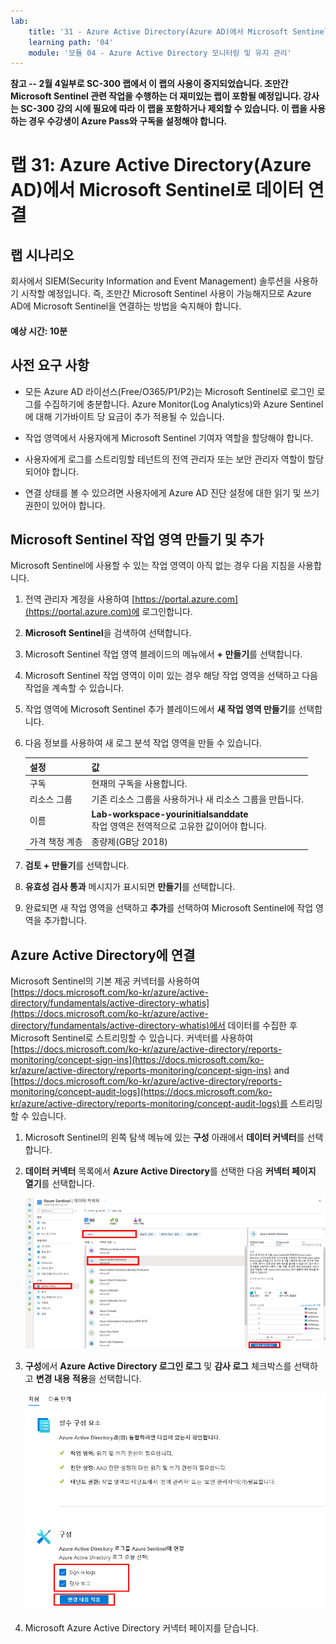 ```yaml
---
lab:
    title: '31 - Azure Active Directory(Azure AD)에서 Microsoft Sentinel로 데이터 연결'
    learning path: '04'
    module: '모듈 04 - Azure Active Directory 모니터링 및 유지 관리'
---
```


**참고 -- 2월 4일부로 SC-300 랩에서 이 랩의 사용이 중지되었습니다.  조만간 Microsoft Sentinel 관련 작업을 수행하는 더 재미있는 랩이 포함될 예정입니다.  강사는 SC-300 강의 시에 필요에 따라 이 랩을 포함하거나 제외할 수 있습니다.  이 랩을 사용하는 경우 수강생이 Azure Pass와 구독을 설정해야 합니다.**





# 랩 31: Azure Active Directory(Azure AD)에서 Microsoft Sentinel로 데이터 연결

## 랩 시나리오

회사에서 SIEM(Security Information and Event Management) 솔루션을 사용하기 시작할 예정입니다. 즉, 조만간 Microsoft Sentinel 사용이 가능해지므로 Azure AD에 Microsoft Sentinel을 연결하는 방법을 숙지해야 합니다.

#### 예상 시간: 10분

## 사전 요구 사항

- 모든 Azure AD 라이선스(Free/O365/P1/P2)는 Microsoft Sentinel로 로그인 로그를 수집하기에 충분합니다. Azure Monitor(Log Analytics)와 Azure Sentinel에 대해 기가바이트 당 요금이 추가 적용될 수 있습니다.

- 작업 영역에서 사용자에게 Microsoft Sentinel 기여자 역할을 할당해야 합니다.

- 사용자에게 로그를 스트리밍할 테넌트의 전역 관리자 또는 보안 관리자 역할이 할당되어야 합니다.

- 연결 상태를 볼 수 있으려면 사용자에게 Azure AD 진단 설정에 대한 읽기 및 쓰기 권한이 있어야 합니다.

## Microsoft Sentinel 작업 영역 만들기 및 추가

Microsoft Sentinel에 사용할 수 있는 작업 영역이 아직 없는 경우 다음 지침을 사용합니다.

1. 전역 관리자 계정을 사용하여 [https://portal.azure.com](https://portal.azure.com)에 로그인합니다.

2. **Microsoft Sentinel**을 검색하여 선택합니다.

3. Microsoft Sentinel 작업 영역 블레이드의 메뉴에서 **+ 만들기**를 선택합니다.

4. Microsoft Sentinel 작업 영역이 이미 있는 경우 해당 작업 영역을 선택하고 다음 작업을 계속할 수 있습니다.

5. 작업 영역에 Microsoft Sentinel 추가 블레이드에서 **새 작업 영역 만들기**를 선택합니다.

6. 다음 정보를 사용하여 새 로그 분석 작업 영역을 만들 수 있습니다.

    | 설정| 값|
    | :--- | :--- |
    | 구독| 현재의 구독을 사용합니다.|
    | 리소스 그룹| 기존 리소스 그룹을 사용하거나 새 리소스 그룹을 만듭니다.|
    | 이름| **Lab-workspace-yourinitialsanddate**</br>작업 영역은 전역적으로 고유한 값이어야 합니다.|
    | 가격 책정 계층| 종량제(GB당 2018) |

7. **검토 + 만들기**를 선택합니다.
8. **유효성 검사 통과** 메시지가 표시되면 **만들기**를 선택합니다.

9. 완료되면 새 작업 영역을 선택하고 **추가**를 선택하여 Microsoft Sentinel에 작업 영역을 추가합니다.

## Azure Active Directory에 연결

Microsoft Sentinel의 기본 제공 커넥터를 사용하여 [https://docs.microsoft.com/ko-kr/azure/active-directory/fundamentals/active-directory-whatis](https://docs.microsoft.com/ko-kr/azure/active-directory/fundamentals/active-directory-whatis)에서 데이터를 수집한 후Microsoft Sentinel로 스트리밍할 수 있습니다. 커넥터를 사용하여 [https://docs.microsoft.com/ko-kr/azure/active-directory/reports-monitoring/concept-sign-ins](https://docs.microsoft.com/ko-kr/azure/active-directory/reports-monitoring/concept-sign-ins) and [https://docs.microsoft.com/ko-kr/azure/active-directory/reports-monitoring/concept-audit-logs](https://docs.microsoft.com/ko-kr/azure/active-directory/reports-monitoring/concept-audit-logs)를 스트리밍할 수 있습니다.

1. Microsoft Sentinel의 왼쪽 탐색 메뉴에 있는 **구성** 아래에서 **데이터 커넥터**를 선택합니다.

2. **데이터 커넥터** 목록에서 **Azure Active Directory**를 선택한 다음 **커넥터 페이지 열기**를 선택합니다.

    ![Azure Active Directory 커넥터 및 커넥터 열기 페이지가 강조 표시된 데이터 연결선 블레이드를 표시하는 화면 이미지](./media/lp4-mod4-sentinel-add-aad-connector.png)

3. **구성**에서 **Azure Active Directory 로그인 로그** 및 **감사 로그** 체크박스를 선택하고 **변경 내용 적용**을 선택합니다.

    ![Azure Sentinel 선택이 강조 표시된 Azure Active Directory 로그를 표시하는 화면 이미지](./media/lp4-mod4-sentinel-config-aad-connector.png)

4. Microsoft Azure Active Directory 커넥터 페이지를 닫습니다.
